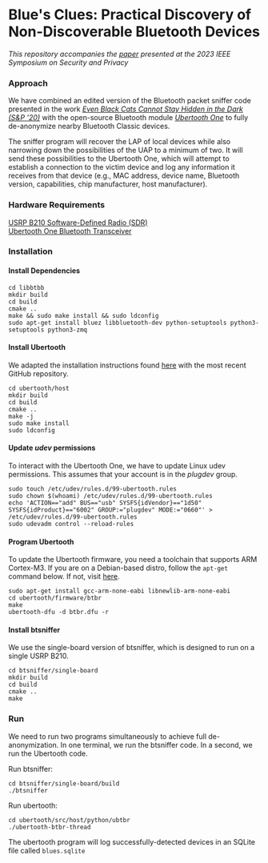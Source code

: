 # Blue's Clues: Practical Discovery of Non-Discoverable Bluetooth Devices #

*This repository accompanies the [paper](https://ieeexplore.ieee.org/document/10179358) presented at the 2023 IEEE Symposium on Security and Privacy*

### Approach ###

We have combined an edited version of the Bluetooth packet sniffer code presented in the work [*Even Black Cats Cannot Stay Hidden in the Dark (S&P '20)*](https://ieeexplore.ieee.org/document/9152700) with the open-source Bluetooth module [*Ubertooth One*](https://github.com/greatscottgadgets/ubertooth) to fully de-anonymize nearby Bluetooth Classic devices.

The sniffer program will recover the LAP of local devices while also narrowing down the possibilities of the UAP to a minimum of two. It will send these possibilities to the Ubertooth One, which will attempt to establish a connection to the victim device and log any information it receives from that device (e.g., MAC address, device name, Bluetooth version, capabilities, chip manufacturer, host manufacturer).

### Hardware Requirements ###

[USRP B210 Software-Defined Radio (SDR)](https://www.ettus.com/all-products/ub210-kit/)\
[Ubertooth One Bluetooth Transceiver](https://greatscottgadgets.com/ubertoothone/)

### Installation ###

#### Install Dependencies #####
```
cd libbtbb
mkdir build
cd build
cmake ..
make && sudo make install && sudo ldconfig
sudo apt-get install bluez libbluetooth-dev python-setuptools python3-setuptools python3-zmq
```

#### Install Ubertooth ####

We adapted the installation instructions found [here](https://github.com/greatscottgadgets/ubertooth/wiki/Build-Guide) with the most recent GitHub repository.

```
cd ubertooth/host
mkdir build
cd build
cmake ..
make -j
sudo make install
sudo ldconfig
```

#### Update *udev* permissions ####

To interact with the Ubertooth One, we have to update Linux udev permissions. This assumes that your account is in the *plugdev* group.
```
sudo touch /etc/udev/rules.d/99-ubertooth.rules
sudo chown $(whoami) /etc/udev/rules.d/99-ubertooth.rules
echo 'ACTION=="add" BUS=="usb" SYSFS{idVendor}=="1d50" SYSFS{idProduct}=="6002" GROUP:="plugdev" MODE:="0660"' > /etc/udev/rules.d/99-ubertooth.rules
sudo udevadm control --reload-rules
```

#### Program Ubertooth ####

To update the Ubertooth firmware, you need a toolchain that supports ARM Cortex-M3. If you are on a Debian-based distro, follow the `apt-get` command below. If not, visit [here](https://launchpad.net/gcc-arm-embedded).

```
sudo apt-get install gcc-arm-none-eabi libnewlib-arm-none-eabi
cd ubertooth/firmware/btbr
make
ubertooth-dfu -d btbr.dfu -r
```

#### Install btsniffer ####

We use the single-board version of btsniffer, which is designed to run on a single USRP B210.

```
cd btsniffer/single-board
mkdir build
cd build
cmake ..
make
```

### Run ###

We need to run two programs simultaneously to achieve full de-anonymization. In one terminal, we run the btsniffer code. In a second, we run the Ubertooth code.

Run btsniffer: 
```
cd btsniffer/single-board/build
./btsniffer
```

Run ubertooth:
```
cd ubertooth/src/host/python/ubtbr
./ubertooth-btbr-thread
```

The ubertooth program will log successfully-detected devices in an SQLite file called ```blues.sqlite```
